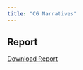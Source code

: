 ```yaml
---
title: "CG Narratives"
---
```


## Report
<a href="report.pdf#" class="download" title="Download Report as PDF">Download Report</a>
